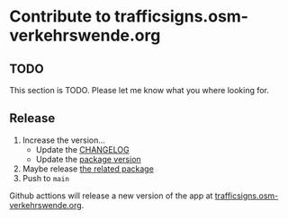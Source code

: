 # Contribute to trafficsigns.osm-verkehrswende.org

## TODO

This section is TODO. Please let me know what you where looking for.

## Release

1. Increase the version…
   - Update the [CHANGELOG](./CHANGELOG.md)
   - Update the [package version](./package.json)
2. Maybe release [the related package](../../packages/traffic-sign-converter/CONTRIBUTING.md)
3. Push to `main`

Github acttions will release a new version of the app at [trafficsigns.osm-verkehrswende.org](https://trafficsigns.osm-verkehrswende.org).
